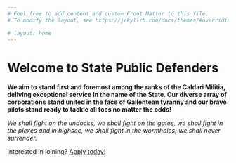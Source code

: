 ```yaml
---
# Feel free to add content and custom Front Matter to this file.
# To modify the layout, see https://jekyllrb.com/docs/themes/#overriding-theme-defaults

# layout: home
---
```


# Welcome to State Public Defenders
**We aim to stand first and foremost among the ranks of the Caldari Militia, deliving exceptional service in the name of the State. Our diverse array of corporations stand united in the face of Gallentean tyranny and our brave pilots stand ready to tackle all foes no matter the odds!**

*We shall fight on the undocks, we shall fight on the gates, we shall fight in the plexes and in highsec, we shall fight in the wormholes; we shall never surrender.*

Interested in joining? [Apply today!](https://forms.gle/mUWP8YYc7SagVXwb9)
